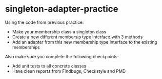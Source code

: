 # singleton-adapter-practice

Using the code from previous practice:

* Make your membership class a singleton class
* Create a new different membersip type interface with 3 methods
* Add an adapter from this new membership type interface to the existing memberships

Also make sure you complete the following checkpoints:
* Add unit tests to all concrete classes
* Have clean reports from Findbugs, Checkstyle and PMD

